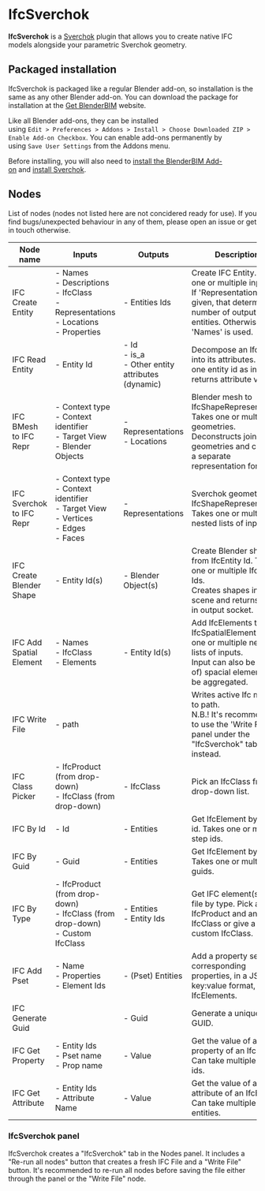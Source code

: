 # IfcSverchok
**IfcSverchok**  is a [Sverchok](http://nortikin.github.io/sverchok/) plugin that allows you to create native IFC models alongside your parametric Sverchok geometry. 

## Packaged installation[](https://blenderbim.org/docs-python/ifcsverchok/installation.html#packaged-installation "Permalink to this headline")

IfcSverchok is packaged like a regular Blender add-on, so installation is the same as any other Blender add-on. You can download the package for installation at the [Get BlenderBIM](https://blenderbim.org/download.html) website.

Like all Blender add-ons, they can be installed using `Edit > Preferences > Addons > Install > Choose Downloaded ZIP > Enable Add-on Checkbox`. You can enable add-ons permanently by using `Save User Settings` from the Addons menu.

Before installing, you will also need to [install the BlenderBIM Add-on](https://blenderbim.org/docs-python/blenderbim/installation) and [install Sverchok](https://github.com/nortikin/sverchok#installation).

## Nodes
List of nodes (nodes not listed here are not concidered ready for use). If you find bugs/unexpected behaviour in any of them, please open an issue or get in touch otherwise.

| Node name                | Inputs                                                                            | Outputs                                           | Description                                                                                                                                                |
|--------------------------|-----------------------------------------------------------------------------------|---------------------------------------------------|------------------------------------------------------------------------------------------------------------------------------------------------------------|
| IFC Create Entity        | - Names<br />   - Descriptions<br />  - IfcClass<br />  - Representations<br />  - Locations<br />  - Properties | - Entities Ids                                    | Create IFC Entity. Takes one or multiple inputs.<br /> If 'Representation(s)' is given, that determines number of output entities. Otherwise, 'Names' is used.   |
| IFC Read Entity          | - Entity Id                                                                       | - Id<br />  - is_a<br />  - Other entity attributes (dynamic) | Decompose an IfcEntity into its attributes. Takes one entity id as input, returns attribute values.                                                        |
| IFC BMesh to IFC Repr    | - Context type<br />  - Context identifier<br />  - Target View<br />  - Blender Objects            | - Representations<br />  - Locations                    | Blender mesh to IfcShapeRepresentation.  Takes one or multiple geometries.<br /> Deconstructs joined geometries and creates a separate representation for each.  |
| IFC Sverchok to IFC Repr | - Context type<br />  - Context identifier<br />  - Target View<br />  - Vertices<br />  - Edges<br />  - Faces | - Representations                                 | Sverchok geometry to IfcShapeRepresentation. Takes one or multiple nested lists of inputs.                                                                 |
| IFC Create Blender Shape | - Entity Id(s)                                                                    | - Blender Object(s)                               | Create Blender shape from IfcEntity Id. Takes one or multiple IfcEntity Ids.<br /> Creates shapes in scene and returns them in output socket.                    |
| IFC Add Spatial Element  | - Names<br />  - IfcClass<br />  - Elements                                                   | - Entity Id(s)                                    | Add IfcElements to an IfcSpatialElement. Takes one or multiple nested lists of inputs.<br /> Input can also be a (list of) spacial elements to be aggregated.    |
| IFC Write File           | - path                                                                            |                                                   | Writes active Ifc model to path. <br />N.B.! It's recommended to use the 'Write File' panel under the "IfcSverchok" tab instead.                                 |
| IFC Class Picker         | - IfcProduct (from drop-down)<br /> - IfcClass (from drop-down)                         | - IfcClass                                        | Pick an IfcClass from drop-down list.                                                                                                                      |
| IFC By Id                | - Id                                                                              | - Entities                                        | Get IfcElement by step id. Takes one or multiple step ids.                                                                                                 |
| IFC By Guid              | - Guid                                                                            | - Entities                                        | Get IfcElement by guid. Takes one or multiple guids.                                                                                                       |
| IFC By Type              | - IfcProduct (from drop-down)<br /> - IfcClass (from drop-down)<br /> - Custom IfcClass       | - Entities<br /> - Entity Ids                           | Get IFC element(s) in file by type.  Pick an IfcProduct and an IfcClass or give a custom IfcClass.                                                         |
| IFC Add Pset             | - Name<br />  - Properties<br />  - Element Ids                                               | - (Pset) Entities                              | Add a property set and corresponding properties, in a JSON key:value format, to IfcElements.                                                               |
| IFC Generate Guid        |                                                                                   | - Guid                                            | Generate a unique GUID.                                                                                                                                    |
| IFC Get Property         | - Entity Ids<br />  - Pset name<br />  - Prop name                                            | - Value                                           | Get the value of a property of an IfcEntity. Can take multiple entity ids.                                                                                 |
| IFC Get Attribute        | - Entity Ids<br />  - Attribute Name                                                    | - Value                                           | Get the value of an attribute of an IfcEntity. Can take multiple entities.                                                                                 |

### IfcSverchok panel
IfcSverchok creates a "IfcSverchok" tab in the Nodes panel. It includes a "Re-run all nodes" button that creates a fresh IFC File and a "Write File" button. It's recommended to re-run all nodes before saving the file either through the panel or the "Write File" node.